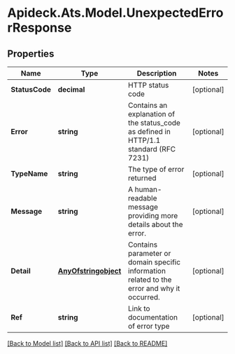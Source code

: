 # Apideck.Ats.Model.UnexpectedErrorResponse

## Properties

Name | Type | Description | Notes
------------ | ------------- | ------------- | -------------
**StatusCode** | **decimal** | HTTP status code | [optional] 
**Error** | **string** | Contains an explanation of the status_code as defined in HTTP/1.1 standard (RFC 7231) | [optional] 
**TypeName** | **string** | The type of error returned | [optional] 
**Message** | **string** | A human-readable message providing more details about the error. | [optional] 
**Detail** | [**AnyOfstringobject**](AnyOfstringobject.md) | Contains parameter or domain specific information related to the error and why it occurred. | [optional] 
**Ref** | **string** | Link to documentation of error type | [optional] 

[[Back to Model list]](../README.md#documentation-for-models) [[Back to API list]](../README.md#documentation-for-api-endpoints) [[Back to README]](../README.md)

